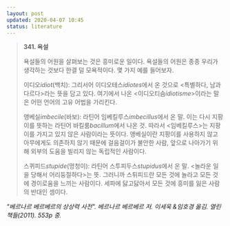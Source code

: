 ```yaml
---
layout: post
updated: 2020-04-07 10:45
status: literature
---
```


>**341. 욕설**
>
> 욕설들의 어원을 살펴보는 것은 흥미로운 일이다. 욕설들의 어원은 종종 우리가 생각하는 것보다 한결 덜 모욕적이다. 몇 가지 예를 들어보자.
>
> 이디오*idiot*(백치): 그리서어 이디오테스*idiotes*에서 온 것으로 <특별하다, 남과 다르다>라는 뜻을 담고 있다. 여기에서 나온 <이디오티슴*idiotisme*>이라는 말은 어떤 언어의 고유 어법을 가리킨다.
>
> 앵베실*imbecile*(바보): 라틴어 임베킬루스*imbecillus*에서 온 말. 이는 다시 지팡이를 뜻하는 라틴어 바킬룸*bacillum*에서 나온 것. 따라서 <임베킬루스>는 지팡이를 가지고 있지 않은 사람이라는 뜻이다. 앵베실이란 지팡이를 사용하지 않고 아무에게도 의존하지 않기 때문에 걸음걸이가 불안한 사람, 앞으로 나아가기 위해 외부의 도움을 빌리지 않는 독립적인 사람이다.
>
> 스퀴피드*stupide*(멍청이): 라틴어 스투피두스*stupidus*에서 온 말. <놀라운 일을 당해서 어리둥절하다>는 뜻. 그러니까 스튀피드란 모든 것에 놀라고 모든 것에 경이로움을 느끼는 사람이다. 세파에 닳고닳아서 모든 것에 흥미를 잃은 사람의 반대인 셈이다.

*"베르나르 베르베르의 상상력 사전". 베르나르 베르베르 저. 이세욱 &임호경 옮김. 열린책들(2011). 553p 중.*

